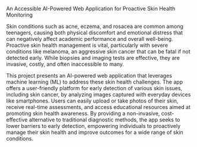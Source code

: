 An Accessible AI-Powered Web Application for Proactive Skin Health Monitoring

Skin conditions such as acne, eczema, and rosacea are common among teenagers, causing both physical discomfort and emotional distress that can negatively affect academic performance and overall well-being. Proactive skin health management is vital, particularly with severe conditions like melanoma, an aggressive skin cancer that can be fatal if not detected early. While biopsies and imaging tests are effective, they are invasive, costly, and often inaccessible to many.

This project presents an AI-powered web application that leverages machine learning (ML) to address these skin health challenges. The app offers a user-friendly platform for early detection of various skin issues, including skin cancer, by analyzing images captured with everyday devices like smartphones. Users can easily upload or take photos of their skin, receive real-time assessments, and access educational resources aimed at promoting skin health awareness. By providing a non-invasive, cost-effective alternative to traditional diagnostic methods, the app seeks to lower barriers to early detection, empowering individuals to proactively manage their skin health and improve outcomes for a wide range of skin conditions.
